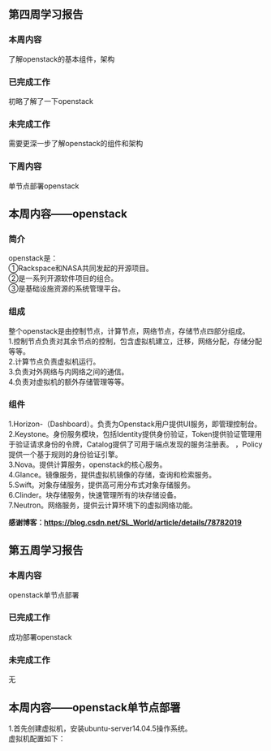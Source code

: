 
## 第四周学习报告
### 本周内容
了解openstack的基本组件，架构

### 已完成工作
初略了解了一下openstack

### 未完成工作
需要更深一步了解openstack的组件和架构

### 下周内容
单节点部署openstack

## 本周内容——openstack
### 简介
openstack是：  
①Rackspace和NASA共同发起的开源项目。  
②是一系列开源软件项目的组合。  
③是基础设施资源的系统管理平台。  
### 组成
整个openstack是由控制节点，计算节点，网络节点，存储节点四部分组成。  
1.控制节点负责对其余节点的控制，包含虚拟机建立，迁移，网络分配，存储分配等等。  
2.计算节点负责虚拟机运行。  
3.负责对外网络与内网络之间的通信。  
4.负责对虚拟机的额外存储管理等等。  
### 组件
1.Horizon-（Dashboard）。负责为Openstack用户提供UI服务，即管理控制台。  
2.Keystone。身份服务模块，包括Identity提供身份验证，Token提供验证管理用于验证请求身份的令牌，Catalog提供了可用于端点发现的服务注册表。
，Policy提供一个基于规则的身份验证引擎。  
3.Nova。提供计算服务，openstack的核心服务。  
4.Glance。镜像服务，提供虚拟机镜像的存储，查询和检索服务。  
5.Swift。对象存储服务，提供高可用分布式对象存储服务。  
6.Clinder。块存储服务，快速管理所有的块存储设备。  
7.Neutron。网络服务，提供云计算环境下的虚拟网络功能。  


**感谢博客：https://blog.csdn.net/SL_World/article/details/78782019**

## 第五周学习报告
### 本周内容
openstack单节点部署  
### 已完成工作
成功部署openstack
### 未完成工作
无
## 本周内容——openstack单节点部署
1.首先创建虚拟机，安装ubuntu-server14.04.5操作系统。  
虚拟机配置如下：  
